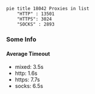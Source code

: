 
```mermaid
pie title 18042 Proxies in list
    "HTTP" : 13501
    "HTTPS": 3024
    "SOCKS" : 2893
```

### Some Info
#### Average Timeout

- mixed: 3.5s
- http: 1.6s
- https: 7.7s
- socks: 6.5s
